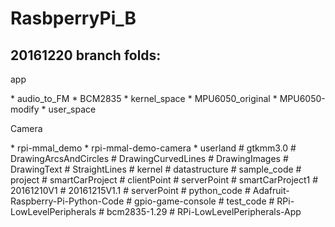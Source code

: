 # RasbperryPi_B
<h2>20161220 branch folds:</h2>
<p> app </p>
*     audio_to_FM
*     BCM2835
*     kernel_space
*     MPU6050_original
*     MPU6050-modify
*     user_space
<p> Camera </p>
*     rpi-mmal_demo
*     rpi-mmal-demo-camera
*     userland
#   gtkmm3.0
#     DrawingArcsAndCircles
#     DrawingCurvedLines
#     DrawingImages
#     DrawingText
#     StraightLines
#   kernel
#     datastructure
#     sample_code
#   project
#     smartCarProject
#       clientPoint
#       serverPoint
#     smartCarProject1
#       20161210V1
#       20161215V1.1
#       serverPoint
#   python_code
#     Adafruit-Raspberry-Pi-Python-Code
#     gpio-game-console
#     test_code
#   RPi-LowLevelPeripherals
#     bcm2835-1.29
#     RPi-LowLevelPeripherals-App
